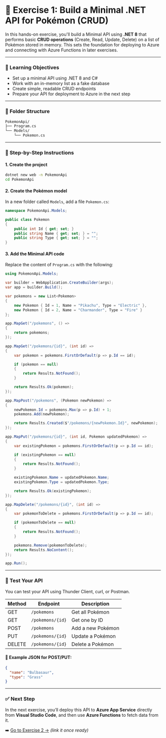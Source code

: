 # 🧪 Exercise 1: Build a Minimal .NET API for Pokémon (CRUD)

In this hands-on exercise, you'll build a Minimal API using **.NET 8** that performs basic **CRUD operations** (Create, Read, Update, Delete) on a list of Pokémon stored in memory. This sets the foundation for deploying to Azure and connecting with Azure Functions in later exercises.

---

### 🎯 Learning Objectives

- Set up a minimal API using .NET 8 and C#
- Work with an in-memory list as a fake database
- Create simple, readable CRUD endpoints
- Prepare your API for deployment to Azure in the next step

---

### 📁 Folder Structure

```bash
PokemonApi/
├── Program.cs
└── Models/
    └── Pokemon.cs
```

---

### 🚀 Step-by-Step Instructions

#### 1. Create the project

```bash
dotnet new web -n PokemonApi
cd PokemonApi
```

#### 2. Create the Pokémon model

In a new folder called `Models`, add a file `Pokemon.cs`:

```csharp
namespace PokemonApi.Models;

public class Pokemon
{
    public int Id { get; set; }
    public string Name { get; set; } = "";
    public string Type { get; set; } = "";
}
```

#### 3. Add the Minimal API code

Replace the content of `Program.cs` with the following:

```csharp
using PokemonApi.Models;

var builder = WebApplication.CreateBuilder(args);
var app = builder.Build();

var pokemons = new List<Pokemon>
{
    new Pokemon { Id = 1, Name = "Pikachu", Type = "Electric" },
    new Pokemon { Id = 2, Name = "Charmander", Type = "Fire" }
};

app.MapGet("/pokemons", () =>
{
    return pokemons;
});

app.MapGet("/pokemons/{id}", (int id) =>
{
    var pokemon = pokemons.FirstOrDefault(p => p.Id == id);

    if (pokemon == null)
    {
        return Results.NotFound();
    }

    return Results.Ok(pokemon);
});

app.MapPost("/pokemons", (Pokemon newPokemon) =>
{
    newPokemon.Id = pokemons.Max(p => p.Id) + 1;
    pokemons.Add(newPokemon);

    return Results.Created($"/pokemons/{newPokemon.Id}", newPokemon);
});

app.MapPut("/pokemons/{id}", (int id, Pokemon updatedPokemon) =>
{
    var existingPokemon = pokemons.FirstOrDefault(p => p.Id == id);

    if (existingPokemon == null)
    {
        return Results.NotFound();
    }

    existingPokemon.Name = updatedPokemon.Name;
    existingPokemon.Type = updatedPokemon.Type;

    return Results.Ok(existingPokemon);
});

app.MapDelete("/pokemons/{id}", (int id) =>
{
    var pokemonToDelete = pokemons.FirstOrDefault(p => p.Id == id);

    if (pokemonToDelete == null)
    {
        return Results.NotFound();
    }

    pokemons.Remove(pokemonToDelete);
    return Results.NoContent();
});

app.Run();
```

---

### 🧪 Test Your API

You can test your API using Thunder Client, curl, or Postman.

| Method | Endpoint           | Description         |
|--------|--------------------|---------------------|
| GET    | `/pokemons`        | Get all Pokémon     |
| GET    | `/pokemons/{id}`   | Get one by ID       |
| POST   | `/pokemons`        | Add a new Pokémon   |
| PUT    | `/pokemons/{id}`   | Update a Pokémon    |
| DELETE | `/pokemons/{id}`   | Delete a Pokémon    |

#### 📝 Example JSON for POST/PUT:

```json
{
  "name": "Bulbasaur",
  "type": "Grass"
}
```

---

### ✅ Next Step

In the next exercise, you’ll deploy this API to **Azure App Service** directly from **Visual Studio Code**, and then use **Azure Functions** to fetch data from it.

➡️ [Go to Exercise 2 →](#) _(link it once ready)_

